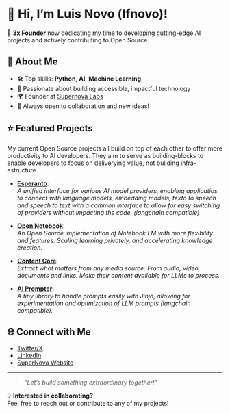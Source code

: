 # 👋 Hi, I’m Luis Novo (lfnovo)!

🚀 **3x Founder** now dedicating my time to developing cutting-edge AI projects and actively contributing to Open Source.

## 🧠 About Me

- 🛠️ Top skills: **Python**, **AI**, **Machine Learning**
- 🌱 Passionate about building accessible, impactful technology
- 🌍 Founder at [Supernova Labs](https://www.supernovalabs.com)
- 🤝 Always open to collaboration and new ideas!

## ⭐ Featured Projects

My current Open Source projects all build on top of each other to offer more productivity to AI developers. They aim to serve as building-blocks to enable developers to focus on deliverying value, not building infra-estructure.

- [**Esperanto**](https://github.com/lfnovo/esperanto):  
  *A unified interface for various AI model providers, enabling applicatios to connect with language models, embedding models, texto to speech and speech to text with a common interface to allow for easy switching of providers without impacting the code.  (langchain compatible)*

- [**Open Notebook**](https://github.com/lfnovo/open-notebook):  
  *An Open Source implementation of Notebook LM with more flexibility and features. Scaling learning privately, and accelerating knowledge creation.*

- [**Content Core**](https://github.com/lfnovo/content-core):  
  *Extract what matters from any media source. From audio, video, documents and links. Make their content available for LLMs to process.*

- [**AI Prompter**](https://github.com/lfnovo/ai-prompter):  
  *A tiny library to handle prompts easily with Jinja, allowing for experimentation and optimization of LLM prompts (langchain compatible).*

## 🌐 Connect with Me

- [Twitter/X](https://twitter.com/lfnovo)
- [LinkedIn](https://linkedin.com/in/lfnovo)
- [SuperNova Website](https://www.supernovalabs.com)

---

> _“Let’s build something extraordinary together!”_

💡 **Interested in collaborating?**  
Feel free to reach out or contribute to any of my projects!

